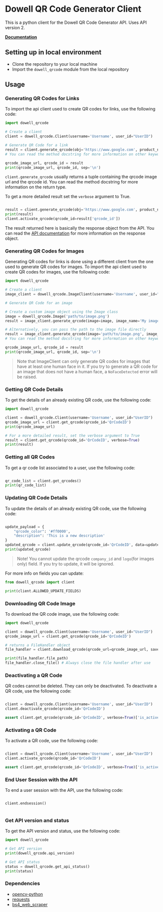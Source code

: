 # Dowell QR Code Generator Client

This is a python client for the Dowell QR Code Generator API. Uses API version 2.

**[Documentation](https://dowell-qr-code-package.readthedocs.io/en/latest/)**

## Setting up in local environment

* Clone the repository to your local machine
* Import the `dowell_qrcode` module from the local repository

## Usage

### Generating QR Codes for Links

To import the api client used to create QR codes for links, use the following code:

```python
import dowell_qrcode

# Create a client
client = dowell_qrcode.Client(username='Username', user_id="UserID")

# Generate QR Code for a link
result = client.generate_qrcode(obj='https://www.google.com', product_name='Google Link', qrcode_type='Link')
# You can read the method docstring for more information on other keyword arguments you can pass

qrcode_image_url, qrcode_id = result
print(qrcode_image_url, qrcode_id, sep='\n')

```

`client.generate_qrcode` usually returns a tuple containing the qrcode image url and the qrcode id. You can read the method docstring for more information on the return type.

To get a more detailed result set the `verbose` argument to True.

```python

result = client.generate_qrcode(obj='https://www.google.com', product_name='Google Link', qrcode_type='Link', verbose=True)
print(result)
client.activate_qrcode(qrcode_id=result['qrcode_id'])

```

The result returned here is basically the response object from the API. You can read the [API documentation](https://documenter.getpostman.com/view/14306028/2s93mBwyrj) for more information on the response object.


### Generating QR Codes for Images

Generating QR codes for links is done using a different client from the one used to generate QR codes for images. To import the api client used to create QR codes for images, use the following code:

```python
import dowell_qrcode

# Create a client
image_client = dowell_qrcode.ImageClient(username='Username', user_id="UserID")

# Generate QR Code for an image

# Create a custom image object using the Image class
image = dowell_qrcode.Image('path/to/image.png')
result = image_client.generate_qrcode(image=image, image_name='My image')

# Alternatively, you can pass the path to the image file directly
result = image_client.generate_qrcode(image='path/to/image.png', image_name='My image')
# You can read the method docstring for more information on other keyword arguments you can pass

qrcode_image_url, qrcode_id = result
print(qrcode_image_url, qrcode_id, sep='\n')

```

> Note that ImageClient can only generate QR codes for images that have at least one human face in it. If you try to generate a QR code for an image that does not have a human face, a `NoFaceDetected` error will be raised.

### Getting QR Code Details

To get the details of an already existing QR code, use the following code:

```python
import dowell_qrcode

client = dowell_qrcode.Client(username='Username', user_id="UserID")
qrcode_image_url = client.get_qrcode(qrcode_id='QrCodeID')
print(qrcode_image_url)

# For a more detailed result, set the verbose argument to True
result = client.get_qrcode(qrcode_id='QrCodeID', verbose=True)
print(result)

```

### Getting all QR Codes

To get a qr code list associated to a user, use the following code:

```python

qr_code_list = client.get_qrcodes()
print(qr_code_list)

```

### Updating QR Code Details

To update the details of an already existing QR code, use the following code:

```python

update_payload = {
    "qrcode_color": '#ff0000', 
    "description": 'This is a new description'
}
updated_qrcode = client.update_qrcode(qrcode_id='QrCodeID', data=update_payload, verbose=True)
print(updated_qrcode)

```

> Note! You cannot update the qrcode `company_id` and `logo`(for images only) field. If you try to update, it will be ignored.

For more info on fields you can update:

```python
from dowell_qrcode import client

print(client.ALLOWED_UPDATE_FIELDS)

```

### Downloading QR Code Image

To download the QR code image, use the following code:

```python
import dowell_qrcode

client = dowell_qrcode.Client(username='Username', user_id="UserID")
qrcode_image_url = client.get_qrcode(qrcode_id='QrCodeID')

# returns a FileHandler object
file_handler = client.download_qrcode(qrcode_url=qrcode_image_url, save_to='path/to/dir')

print(file_handler.file_path)
file_handler.close_file() # Always close the file handler after use

```

### Deactivating a QR Code

QR codes cannot be deleted. They can only be deactivated. To deactivate a QR code, use the following code:

```python

client = dowell_qrcode.Client(username='Username', user_id="UserID")
client.deactivate_qrcode(qrcode_id='QrCodeID')

assert client.get_qrcode(qrcode_id='QrCodeID', verbose=True)['is_active'] == False

```

### Activating a QR Code

To activate a QR code, use the following code:

```python

client = dowell_qrcode.Client(username='Username', user_id="UserID")
client.activate_qrcode(qrcode_id='QrCodeID')

assert client.get_qrcode(qrcode_id='QrCodeID', verbose=True)['is_active'] == True

```

### End User Session with the API

To end a user session with the API, use the following code:

```python

client.endsession()
    
```

### Get API version and status

To get the API version and status, use the following code:

```python
import dowell_qrcode

# Get API version
print(dowell_qrcode.api_version)

# Get API status
status = dowell_qrcode.get_api_status()
print(status)

```

### Dependencies

* [opencv-python](https://pypi.org/project/opencv-python/)
* [requests](https://pypi.org/project/requests/)
* [bs4_web_scraper](https://pypi.org/project/bs4-web-scraper/)
